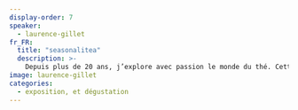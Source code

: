 ```yaml
---
display-order: 7
speaker:
  - laurence-gillet
fr_FR:
  title: "seasonalitea"
  description: >-
    Depuis plus de 20 ans, j’explore avec passion le monde du thé. Cette boisson du quotidien nous invite à ralentir,   à savourer, à nous recentrer. Je sélectionne et j’importe des thés en direct d’Asie, en lien étroit avec des petits producteurs engagés, qui cultivent leur terroir avec respect et exigence.Je collabore aussi avec des artisans céramistes français, pour créer des objets uniques, faits main, qui subliment le moment de la dégustation.
image: laurence-gillet
categories:
  - exposition, et dégustation 
---
```

